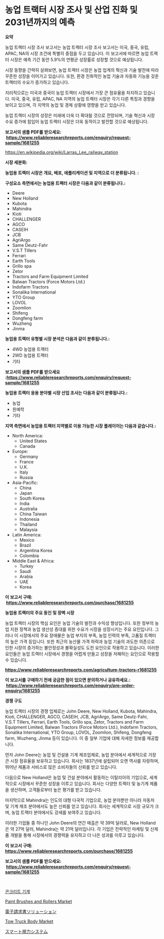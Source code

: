 <p><h1>농업 트랙터 시장 조사 및 산업 진화 및 2031년까지의 예측</h1></p><p><strong>요약</strong></p>
<p><p>농업 트랙터 시장 조사 보고서는 농업 트랙터 시장 조사 보고서는 미국, 중국, 유럽, APAC, NA의 시장 조건에 특별히 중점을 두고 있습니다. 이 보고서에 따르면 농업 트랙터 시장은 예측 기간 동안 5.9%의 연평균 성장률로 성장할 것으로 예상됩니다.</p><p>시장 동향을 간략히 살펴보면, 농업 트랙터 시장은 농업 업계의 혁신과 기술 발전에 따라 꾸준한 성장을 이어가고 있습니다. 또한, 환경 친화적인 농업 기술과 자동화 기능을 갖춘 트랙터의 수요가 증가하고 있습니다.</p><p>지리적으로는 미국과 중국이 농업 트랙터 시장에서 가장 큰 점유율을 차지하고 있습니다. 미국, 중국, 유럽, APAC, NA 지역의 농업 트랙터 시장은 각기 다른 특징과 경향을 보이고 있으며, 각 지역의 농업 및 경제 상황에 영향을 받고 있습니다.</p><p>농업 트랙터 시장의 성장은 미래에 더욱 더 확대될 것으로 전망되며, 기술 혁신과 시장 수요 증가에 힘입어 농업 트랙터 시장은 더욱 동적이고 발전할 것으로 예상됩니다.</p></p>
<p><strong>보고서의 샘플 PDF를 받으세요: &nbsp;<a href="https://www.reliableresearchreports.com/enquiry/request-sample/1681255">https://www.reliableresearchreports.com/enquiry/request-sample/1681255</a></strong></p>
<p><a href="https://en.wikipedia.org/wiki/Larras_Lee_railway_station">https://en.wikipedia.org/wiki/Larras_Lee_railway_station</a></p>
<p><strong>시장 세분화:</strong></p>
<p><strong> 농업용 트랙터 시장은 개요, 배포, 애플리케이션 및 지역으로 더 분류됩니다. :</strong></p>
<p><strong>구성요소 측면에서는 농업용 트랙터 시장은 다음과 같이 분류됩니다.:</strong></p>
<p><ul><li>Deere</li><li>New Holland</li><li>Kubota</li><li>Mahindra</li><li>Kioti</li><li>CHALLENGER</li><li>AGCO</li><li>CASEIH</li><li>JCB</li><li>AgriArgo</li><li>Same Deutz-Fahr</li><li>V.S.T Tillers</li><li>Ferrari</li><li>Earth Tools</li><li>Grillo spa</li><li>Zetor</li><li>Tractors and Farm Equipment Limited</li><li>Balwan Tractors (Force Motors Ltd.)</li><li>Indofarm Tractors</li><li>Sonalika International</li><li>YTO Group</li><li>LOVOL</li><li>Zoomlion</li><li>Shifeng</li><li>Dongfeng farm</li><li>Wuzheng</li><li>Jinma</li></ul></p>
<p><strong> 농업용 트랙터 유형별 시장 분석은 다음과 같이 분류됩니다.:</strong></p>
<p><ul><li>4WD 농업용 트랙터</li><li>2WD 농업용 트랙터</li><li>기타</li></ul></p>
<p><strong>보고서의 샘플 PDF를 받으세요 :<a href="https://www.reliableresearchreports.com/enquiry/request-sample/1681255">https://www.reliableresearchreports.com/enquiry/request-sample/1681255</a></strong></p>
<p><strong> 농업용 트랙터 응용 분야별 시장 산업 조사는 다음과 같이 분류됩니다.:</strong></p>
<p><ul><li>농업</li><li>원예학</li><li>기타</li></ul></p>
<p><strong>지역 측면에서 농업용 트랙터 지역별로 이용 가능한 시장 플레이어는 다음과 같습니다.:</strong></p>
<p><ul>
    <li>
        North America:
        <ul>
            <li>United States</li>
            <li>Canada</li>
        </ul>
    </li>
    <li>
        Europe:
        <ul>
            <li>Germany</li>
            <li>France</li>
            <li>U.K.</li>
            <li>Italy</li>
            <li>Russia</li>
        </ul>
    </li>
    <li>
        Asia-Pacific:
        <ul>
            <li>China</li>
            <li>Japan</li>
            <li>South Korea</li>
            <li>India</li>
            <li>Australia</li>
            <li>China Taiwan</li>
            <li>Indonesia</li>
            <li>Thailand</li>
            <li>Malaysia</li>
        </ul>
    </li>
    <li>
        Latin America:
        <ul>
            <li>Mexico</li>
            <li>Brazil</li>
            <li>Argentina Korea</li>
            <li>Colombia</li>
        </ul>
    </li>
    <li>
        Middle East & Africa:
        <ul>
            <li>Turkey</li>
            <li>Saudi</li>
            <li>Arabia</li>
            <li>UAE</li>
            <li>Korea</li>
        </ul>
    </li>
    </ul></p>
<p><strong>이 보고서 구매: &nbsp;<a href="https://www.reliableresearchreports.com/purchase/1681255">https://www.reliableresearchreports.com/purchase/1681255</a></strong></p>
<p><strong>농업용 트랙터의 주요 동인 및 장벽 시장</strong></p>
<p><p>농업 트랙터 시장의 핵심 요인은 농업 기술의 발전과 수익성 향상입니다. 또한 정부의 농업 지원 정책과 농업 생산성 증대를 위한 수요가 시장을 성장시키는 주요 요인입니다. 그러나 이 시장에서의 주요 장애물은 농업 부지의 부족, 농업 인력의 부족, 고품질 트랙터의 높은 가격 등입니다. 또한 최근의 농산물 가격 하락과 농업 기술의 과도한 의존으로 인한 시장의 증가하는 불안정성과 불확실성도 도전 요인으로 작용하고 있습니다. 이러한 요인들은 농업 트랙터 시장에서 경쟁을 어렵게 만들고 성장을 저해하는 요인으로 작용할 수 있습니다.</p></p>
<p><strong><a href="https://www.reliableresearchreports.com/agriculture-tractors-r1681255">https://www.reliableresearchreports.com/agriculture-tractors-r1681255</a></strong></p>
<p><strong>이 보고서를 구매하기 전에 궁금한 점이 있으면 문의하거나 공유하세요.: &nbsp;<a href="https://www.reliableresearchreports.com/enquiry/pre-order-enquiry/1681255">https://www.reliableresearchreports.com/enquiry/pre-order-enquiry/1681255</a></strong></p>
<p><strong>경쟁 구도</strong></p>
<p><p>농업 트랙터 시장의 경쟁 업체로는 John Deere, New Holland, Kubota, Mahindra, Kioti, CHALLENGER, AGCO, CASEIH, JCB, AgriArgo, Same Deutz-Fahr, V.S.T Tillers, Ferrari, Earth Tools, Grillo spa, Zetor, Tractors and Farm Equipment Limited, Balwan Tractors (Force Motors Ltd.), Indofarm Tractors, Sonalika International, YTO Group, LOVOL, Zoomlion, Shifeng, Dongfeng farm, Wuzheng, Jinma 등이 있습니다. 이 중 일부 기업에 대해 자세한 정보를 제공합니다.</p><p>먼저 John Deere는 농업 및 건설용 기계 제조업체로, 농업 분야에서 세계적으로 가장 큰 시장 점유율을 보유하고 있습니다. 회사는 1837년에 설립되어 오랜 역사를 자랑하며, 뛰어난 제품과 서비스로 많은 소비자들의 신뢰를 받고 있습니다.</p><p>다음으로 New Holland은 농업 및 건설 분야에서 활동하는 이탈리아의 기업으로, 세계적으로 시장에서 꾸준한 성장을 이루고 있습니다. 회사는 다양한 트랙터 및 농기계 제품을 생산하며, 고객들로부터 높은 평가를 받고 있습니다.</p><p>마지막으로 Mahindra는 인도의 대형 다국적 기업으로, 농업 분야뿐만 아니라 자동차 및 기계 제조 분야에서도 높은 신뢰를 얻고 있습니다. 회사는 세계적으로 시장 규모가 크며, 농업 트랙터 분야에서도 강세를 보여주고 있습니다.</p><p>이러한 기업들 중 하나인 John Deere의 연간 매출은 약 39억 달러로, New Holland은 약 27억 달러, Mahindra는 약 21억 달러입니다. 각 기업은 전략적인 마케팅 및 신제품 개발을 통해 시장에서의 경쟁력을 유지하고 더 나은 성과를 이루고 있습니다.</p></p>
<p><strong>이 보고서 구매: &nbsp; <a href="https://www.reliableresearchreports.com/purchase/1681255">https://www.reliableresearchreports.com/purchase/1681255</a></strong></p>
<p><strong>보고서의 샘플 PDF를 받으세요: &nbsp;<a href="https://www.reliableresearchreports.com/enquiry/request-sample/1681255">https://www.reliableresearchreports.com/enquiry/request-sample/1681255</a></strong><strong></strong></p>
<p>&nbsp;</p>
<p><p><a href="https://github.com/vss5505pa7z1p/Market-Research-Report-List-2/blob/main/7174130149271.md">콘크리트 기계</a></p><p><a href="https://issuu.com/reportprime-2/docs/paint-brushes-and-rollers-market-size-2030.pptx">Paint Brushes and Rollers Market</a></p><p><a href="https://github.com/DayanaRunolfsdottir/Market-Research-Report-List-1/blob/main/3820386141419.md">電子請求書ソリューション</a></p><p><a href="https://issuu.com/reportprime-2/docs/tow-truck-body-market-size-2030.pptx">Tow Truck Body Market</a></p><p><a href="https://github.com/VinceMarvin1/Market-Research-Report-List-1/blob/main/5266643141418.md">スマート視力システム</a></p></p>